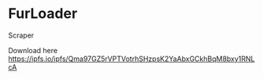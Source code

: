 # FurLoader

Scraper

Download here https://ipfs.io/ipfs/Qma97GZ5rVPTVotrhSHzpsK2YaAbxGCkhBqM8bxy1RNLcA
